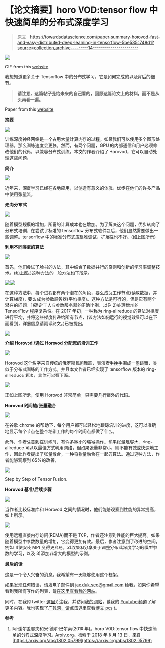 # 【论文摘要】horo VOD:tensor flow 中快速简单的分布式深度学习

> 原文：<https://towardsdatascience.com/paper-summary-horovod-fast-and-easy-distributed-deep-learning-in-tensorflow-5be535c748d1?source=collection_archive---------14----------------------->

![](img/4f3024cab1f84f519f7ed320053b5eb2.png)

GIF from this [website](https://giphy.com/gifs/channel-7Ub36ixBfRcsw)

我想知道更多关于 Tensorflow 中的分布式学习，它是如何完成的以及背后的细节。

> **请注意，这篇帖子是给未来的自己看的，回顾这篇论文上的材料，而不是从头再看一遍。**

Paper from this [website](https://arxiv.org/pdf/1802.05799.pdf)

**摘要**

![](img/7dd02fe9be5fbcc991d92eb5a721ea18.png)

训练深度神经网络是一个占用大量计算内存的过程。如果我们可以使用多个图形处理器，那么训练速度会更快。然而，有两个问题，GPU 的内部通信和用户必须修改他们的代码，以兼容分布式训练。本文的作者介绍了 Horovod，它可以自动处理这些问题。

**简介**

![](img/a016bb2e86da1b544fa8e04980a70fd5.png)

近年来，深度学习已经在各地应用，以创造有意义的体验。优步在他们的许多产品中使用张量流。

**走向分布式**

![](img/7371d74dc1ae19137c2875f99500ef72.png)

随着模型规模的增加，所需的计算成本也在增加。为了解决这个问题，优步转向了分布式培训，在尝试了标准的 tensorflow 分布式软件包后，他们显然需要做出一些调整。tensorflow 中的标准分布式库很难调试，扩展性也不好。(如上图所示)

**利用不同类型的算法**

![](img/8ee14974e11cf7040f6fea7fb670c63f.png)

首先，他们尝试了脸书的方法，其中结合了数据并行的原则和创新的学习率调整技术。(如上图。)这种方法的一般方法如下所示。

![](img/7f5be9001deffdde0a5d811a30e4e990.png)![](img/abffd81fe75ce905c1104cb1f6fcc206.png)

在这种方法中，每个进程都有两个潜在的角色，要么成为工作节点(读取数据，并计算梯度)，要么成为参数服务器(平均梯度)。这种方法是可行的，但是它有两个潜在的问题，1)确定工人与参数服务器的正确比例，以及 2)处理增加的 TensorFlow 程序复杂性。在 2017 年初，一种称为 ring-allreduce 的算法对梯度进行平均，并将这些梯度传递给所有节点，(该方法如何运行的视觉效果可以在下面看到，详细信息请阅读论文。)已被提出。

![](img/92425573ff0a2b2da12a19a3ec060a82.png)

**介绍 Horovod /通过 Horovod 分配您的培训工作**

![](img/2487155c3e86ef48a562ca6de7cabc73.png)

Horovod 这个名字来自传统的俄罗斯民间舞蹈，表演者手挽手围成一圈跳舞，类似于分布式训练的工作方式。并且本文作者已经实现了 tensorflow 版本的 ring-allreduce 算法，具体可以看下面。

![](img/facf6ef72d515fdaffa6734807089aab.png)

正如上图所示，使用 Horovod 非常简单，只需要几行额外的代码。

**Horovod 时间轴/张量融合**

![](img/95c4e35e83a17197770cd78d223b3d62.png)

在谷歌 chrome 的帮助下，每个用户都可以轻松地跟踪培训的进度，这可以准确地显示每个节点在整个培训工作的每个时间点都做了什么。

此外，作者注意到在训练时，有许多微小的缩减操作。如果张量足够大，ring-allreduce 可以以最佳方式利用网络，但如果张量非常小，则不能有效或快速地工作，因此作者提出了张量融合，一种将张量融合在一起的算法。通过这种方法，作者能够观察到 65%的改善。

![](img/c6433b9733ecd10a9b4d81ed01100d6b.png)

Step by Step of Tensor Fusion.

**Horovod 基准/后续步骤**

![](img/9a40ab60ef826912f2d428bc1d0d244d.png)

当作者比较标准库和 Horovod 之间的情况时，他们能够观察到性能的异常提高，如上所示。

![](img/f6d52360097bf565a972fa36c5294170.png)

使用远程直接内存访问(RDMA)而不是 TCP，作者还注意到性能的巨大提高。如果随着模型中参数数量的增加，它变得更加有效。最后，作者注意到了改进的空间，例如 1)使安装 MPI 变得更容易，2)收集和分享关于调整分布式深度学习的模型参数的学习，以及 3)添加非常大的模型的示例。

**最后的话**

这是一个令人兴奋的消息，我希望有一天能够使用这个框架。

如果发现任何错误，请发电子邮件到 jae.duk.seo@gmail.com 给我，如果你希望看到我所有写作的列表，请[在这里查看我的网站](https://jaedukseo.me/)。

同时，在我的 twitter [这里](https://twitter.com/JaeDukSeo)关注我，并访问[我的网站](https://jaedukseo.me/)，或我的 [Youtube 频道](https://www.youtube.com/c/JaeDukSeo)了解更多内容。我也实现了[广残网，请点击这里查看博文 pos](https://medium.com/@SeoJaeDuk/wide-residual-networks-with-interactive-code-5e190f8f25ec) t。

**参考**

1.  阿·谢尔盖耶夫和米·德尔·巴尔索(2018 年)。horo VOD:tensor flow 中快速简单的分布式深度学习。Arxiv.org。检索于 2018 年 8 月 13 日，来自[https://arxiv.org/abs/1802.05799](https://arxiv.org/abs/1802.05799)